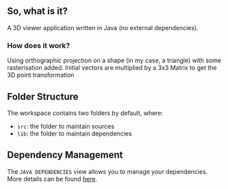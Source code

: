 ## So, what is it?

A 3D viewer application written in Java (no external dependencies). 

### How does it work?

Using orthographic projection on a shape (in my case, a triangle) with some rasterisation added. Initial vectors are multiplied by a 3x3 Matrix to get the 3D point transformation
## Folder Structure

The workspace contains two folders by default, where:

- `src`: the folder to maintain sources
- `lib`: the folder to maintain dependencies

## Dependency Management

The `JAVA DEPENDENCIES` view allows you to manage your dependencies. More details can be found [here](https://github.com/microsoft/vscode-java-pack/blob/master/release-notes/v0.9.0.md#work-with-jar-files-directly).
